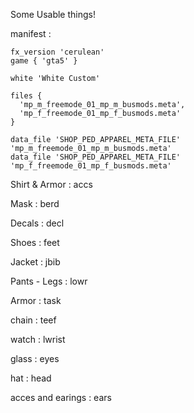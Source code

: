 Some Usable things!

manifest :

```
fx_version 'cerulean'
game { 'gta5' }

white 'White Custom'

files {
  'mp_m_freemode_01_mp_m_busmods.meta',
  'mp_f_freemode_01_mp_f_busmods.meta'
}

data_file 'SHOP_PED_APPAREL_META_FILE' 'mp_m_freemode_01_mp_m_busmods.meta'
data_file 'SHOP_PED_APPAREL_META_FILE' 'mp_f_freemode_01_mp_f_busmods.meta'
```

Shirt & Armor : accs

Mask : berd

Decals : decl  

Shoes : feet

Jacket : jbib

Pants - Legs : lowr

Armor : task

chain : teef

watch : lwrist

glass : eyes

hat : head

acces and earings : ears

